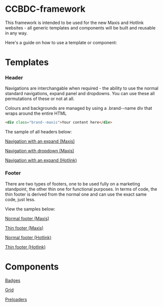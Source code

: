 # CCBDC-framework

This framework is intended to be used for the new Maxis and Hotlink websites - all generic templates and components will be built and reusable in any way.

Here's a guide on how to use a template or component:


Templates
======

### Header


Navigations are interchangable when required - the ability to use the normal standard navigations, expand panel and dropdowns. You can use these all permutations of these or not at all.

Colours and backgrounds are managed by using a .brand--name div that wraps around the entire HTML

```HTML
<div class="brand--maxis">Your content here</div>
```

The sample of all headers below:

[Navigation with an expand (Maxis)](navigation-full.php)

[Navigation with dropdown (Maxis)](navigation-dropdown.php)

[Navigation with an expand (Hotlink)](navigation-hotlink.php)


### Footer


There are two types of footers, one to be used fully on a marketing standpoint, the other thin one for functional purposes. In terms of code, the thin footer is derived from the normal one and can use the exact same code, just less.

View the samples below:

[Normal footer (Maxis)](navigation-full.php)

[Thin footer (Maxis)](navigation-dropdown.php)

[Normal footer (Hotlink)](navigation-hotlink.php)

[Thin footer (Hotlink)](navigation-thin-hotlink.php)


Components
======
[Badges](readme/badges.md)

[Grid](readme/grid.md)

[Preloaders](readme/preloader.md)
